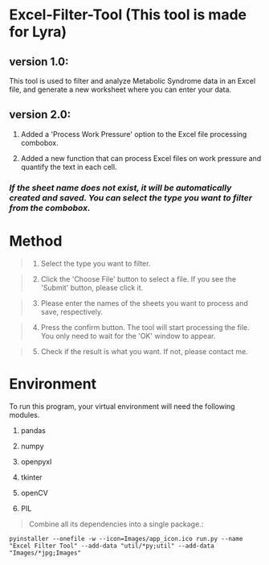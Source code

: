 # Excel-Filter-Tool  (This tool is made for Lyra)


## version 1.0:

This tool is used to filter and analyze Metabolic Syndrome data in an Excel file, and generate a new worksheet where you can enter your data.

## version 2.0:

1. Added a 'Process Work Pressure' option to the Excel file processing combobox.

2. Added a new function that can process Excel files on work pressure and quantify the text in each cell.

### *If the sheet name does not exist, it will be automatically created and saved. You can select the type you want to filter from the combobox.*

# Method

> 1. Select the type you want to filter.

> 2. Click the 'Choose File' button to select a file. If you see the 'Submit' button, please click it.

> 3. Please enter the names of the sheets you want to process and save, respectively.

> 4. Press the confirm button. The tool will start processing the file. You only need to wait for the 'OK' window to appear.

> 5. Check if the result is what you want. If not, please contact me.

# Environment

To run this program, your virtual environment will need the following modules.

1. pandas

2. numpy

3. openpyxl

4. tkinter

5. openCV

6. PIL

> Combine all its dependencies into a single package.:

    pyinstaller --onefile -w --icon=Images/app_icon.ico run.py --name "Excel Filter Tool" --add-data "util/*py;util" --add-data   "Images/*jpg;Images"





